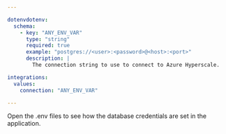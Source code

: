 ```yaml
---

dotenvdotenv:
  schema:
    - key: "ANY_ENV_VAR"
      type: "string"
      required: true
      example: "postgres://<user>:<password>@<host>:<port>"
      description: |
        The connection string to use to connect to Azure Hyperscale.

integrations:
  values:
    connection: "ANY_ENV_VAR"

---
```


Open the .env files to see how the database credentials are set in the application.
